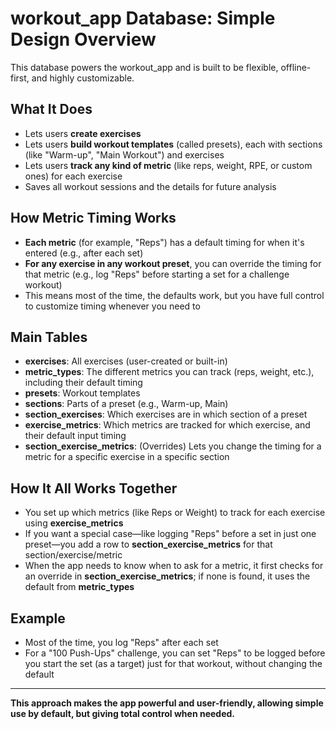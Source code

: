 # workout_app Database: Simple Design Overview

This database powers the workout_app and is built to be flexible, offline-first, and highly customizable.

## What It Does

- Lets users **create exercises**
- Lets users **build workout templates** (called presets), each with sections (like "Warm-up", "Main Workout") and exercises
- Lets users **track any kind of metric** (like reps, weight, RPE, or custom ones) for each exercise
- Saves all workout sessions and the details for future analysis

## How Metric Timing Works

- **Each metric** (for example, "Reps") has a default timing for when it's entered (e.g., after each set)
- **For any exercise in any workout preset**, you can override the timing for that metric (e.g., log "Reps" before starting a set for a challenge workout)
- This means most of the time, the defaults work, but you have full control to customize timing whenever you need to

## Main Tables

- **exercises**: All exercises (user-created or built-in)
- **metric_types**: The different metrics you can track (reps, weight, etc.), including their default timing
- **presets**: Workout templates
- **sections**: Parts of a preset (e.g., Warm-up, Main)
- **section_exercises**: Which exercises are in which section of a preset
- **exercise_metrics**: Which metrics are tracked for which exercise, and their default input timing
- **section_exercise_metrics**: (Overrides) Lets you change the timing for a metric for a specific exercise in a specific section

## How It All Works Together

- You set up which metrics (like Reps or Weight) to track for each exercise using **exercise_metrics**  
- If you want a special case—like logging "Reps" before a set in just one preset—you add a row to **section_exercise_metrics** for that section/exercise/metric  
- When the app needs to know when to ask for a metric, it first checks for an override in **section_exercise_metrics**; if none is found, it uses the default from **metric_types**

## Example

- Most of the time, you log "Reps" after each set
- For a "100 Push-Ups" challenge, you can set "Reps" to be logged before you start the set (as a target) just for that workout, without changing the default

---

**This approach makes the app powerful and user-friendly, allowing simple use by default, but giving total control when needed.**